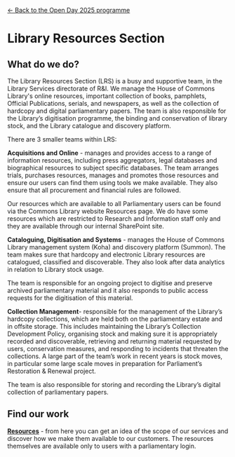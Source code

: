 <a href="../">&larr; Back to the Open Day 2025 programme</a>

# Library Resources Section

## What do we do?
The Library Resources Section (LRS) is a busy and supportive team, in the Library Services directorate of R&I. We manage the House of Commons Library's online resources, important collection of books, pamphlets, Official Publications, serials, and newspapers, as well as the collection of hardcopy and digital parliamentary papers. The team is also responsible for the Library’s digitisation programme, the binding and conservation of library stock, and the Library catalogue and discovery platform.

There are 3 smaller teams within LRS:

**Acquisitions and Online** - manages and provides access to a range of information resources, including press aggregators, legal databases and biographical resources to subject specific databases.  The team arranges trials, purchases resources, manages and promotes those resources and ensure our users can find them using tools we make available. They also ensure that all procurement and financial rules are followed.  

Our resources which are available to all Parliamentary users can be found via the Commons Library website Resources page. We do have some resources which are restricted to Research and Information staff only and they are available through our internal SharePoint site.

**Cataloguing, Digitisation and Systems** - manages the House of Commons Library management system (Koha) and discovery platform (Summon). The team makes sure that hardcopy and electronic Library resources are catalogued, classified and discoverable. They also look after data analytics in relation to Library stock usage. 

The team is responsible for an ongoing project to digitise and preserve archived parliamentary material and it also responds to public access requests for the digitisation of this material. 

**Collection Management**- responsible for the management of the Library’s hardcopy collections, which are held both on the parliamentary estate and in offsite storage. This includes maintaining the Library’s Collection Development Policy, organising stock and making sure it is appropriately recorded and discoverable, retrieving and returning material requested by users, conservation measures, and responding to incidents that threaten the collections. A large part of the team’s work in recent years is stock moves, in particular some large scale moves in preparation for Parliament’s Restoration & Renewal project.

The team is also responsible for storing and recording the Library’s digital collection of parliamentary papers.

## Find our work

**[Resources](https://commonslibrary.parliament.uk/resources/)** - from here you can get an idea of the scope of our services and discover how we make them available to our customers. The resources themselves are available only to users with a parliamentary login.